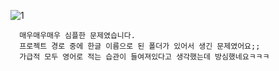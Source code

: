 ![1](https://user-images.githubusercontent.com/110442250/195969104-2db6c1c7-d6d4-4940-b814-39bd982496ce.jpg)

      매우매우매우 심플한 문제였습니다.
      프로젝트 경로 중에 한글 이름으로 된 폴더가 있어서 생긴 문제였어요;;
      가급적 모두 영어로 적는 습관이 들여져있다고 생각했는데 방심했네요ㅋㅋㅋ
